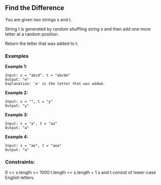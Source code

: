## Find the Difference

You are given two strings s and t.

String t is generated by random shuffling string s and then add one more letter at a random position.

Return the letter that was added to t.


### Examples

**Example 1:**

```text
Input: s = "abcd", t = "abcde"
Output: "e"
Explanation: 'e' is the letter that was added.
```

**Example 2:**

```text
Input: s = "", t = "y"
Output: "y"
```

**Example 3:**

```text
Input: s = "a", t = "aa"
Output: "a"
```

**Example 4:**

```text
Input: s = "ae", t = "aea"
Output: "a"
```
 

### Constraints:

0 <= s.length <= 1000
t.length == s.length + 1
s and t consist of lower-case English letters.